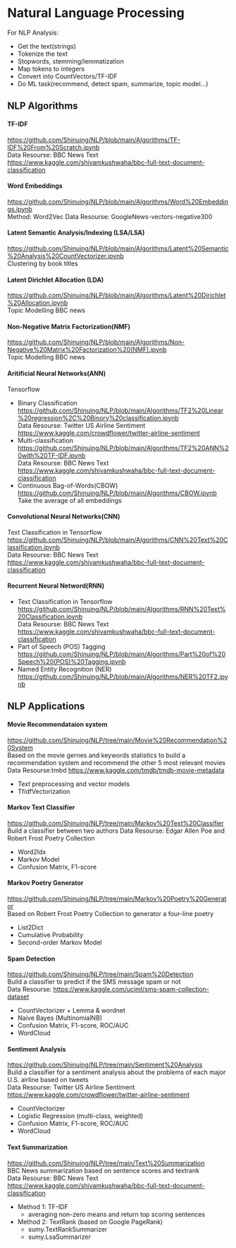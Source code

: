# Natural Language Processing
For NLP Analysis:
- Get the text(strings)
- Tokenize the text
- Stopwords, stemming/lemmatization
- Map tokens to integers
- Convert into CountVectors/TF-IDF
- Do ML task(recommend, detect spam, summarize, topic model...)

## NLP Algorithms
#### TF-IDF 
https://github.com/Shinuing/NLP/blob/main/Algorithms/TF-IDF%20From%20Scratch.ipynb  
Data Resourse: BBC News Text https://www.kaggle.com/shivamkushwaha/bbc-full-text-document-classification   
#### Word Embeddings
https://github.com/Shinuing/NLP/blob/main/Algorithms/Word%20Embeddings.ipynb   
Method: Word2Vec
Data Resourse: GoogleNews-vectors-negative300
#### Latent Semantic Analysis/Indexing (LSA/LSA)
https://github.com/Shinuing/NLP/blob/main/Algorithms/Latent%20Semantic%20Analysis%20CountVectorizer.ipynb  
Clustering by book titles
#### Latent Dirichlet Allocation (LDA)
https://github.com/Shinuing/NLP/blob/main/Algorithms/Latent%20Dirichlet%20Allocation.ipynb  
Topic Modelling BBC news
#### Non-Negative Matrix Factorization(NMF)
https://github.com/Shinuing/NLP/blob/main/Algorithms/Non-Negative%20Matrix%20Factorization%20(NMF).ipynb  
Topic Modelling BBC news
#### Aritificial Neural Networks(ANN)
Tensorflow
- Binary Classification https://github.com/Shinuing/NLP/blob/main/Algorithms/TF2%20Linear%20regression%2C%20Binory%20classification.ipynb   
Data Resourse: Twitter US Airline Sentiment https://www.kaggle.com/crowdflower/twitter-airline-sentiment
- Multi-classification https://github.com/Shinuing/NLP/blob/main/Algorithms/TF2%20ANN%20with%20TF-IDF.ipynb   
Data Resourse: BBC News Text https://www.kaggle.com/shivamkushwaha/bbc-full-text-document-classification  
- Continuous Bag-of-Words(CBOW) https://github.com/Shinuing/NLP/blob/main/Algorithms/CBOW.ipynb  
Take the average of all embeddings
#### Convolutional Neural Networks(CNN)
Text Classification in Tensorflow https://github.com/Shinuing/NLP/blob/main/Algorithms/CNN%20Text%20Classification.ipynb   
Data Resourse: BBC News Text https://www.kaggle.com/shivamkushwaha/bbc-full-text-document-classification  
#### Recurrent Neural Netword(RNN)
- Text Classification in Tensorflow https://github.com/Shinuing/NLP/blob/main/Algorithms/RNN%20Text%20Classification.ipynb    
Data Resourse: BBC News Text https://www.kaggle.com/shivamkushwaha/bbc-full-text-document-classification    
- Part of Speech (POS) Tagging https://github.com/Shinuing/NLP/blob/main/Algorithms/Part%20of%20Speech%20(POS)%20Tagging.ipynb      
- Named Entity Recognition (NER) https://github.com/Shinuing/NLP/blob/main/Algorithms/NER%20TF2.ipynb  

## NLP Applications
#### Movie Recommendataion system
https://github.com/Shinuing/NLP/tree/main/Movie%20Recommendation%20System  
Based on the movie gernes and keywords statistics to build a recommendation system and recommend the other 5 most relevant movies  
Data Resourse:tmbd https://www.kaggle.com/tmdb/tmdb-movie-metadata
- Text preprocessing and vector models
- TfidfVectorization
#### Markov Text Classifier
https://github.com/Shinuing/NLP/tree/main/Markov%20Text%20Classifier  
Build a classifier between two authors
Data Resourse: Edgar Allen Poe and Robert Frost Poetry Collection
- Word2Idx
- Markov Model
- Confusion Matrix, F1-score
#### Markov Poetry Generator
https://github.com/Shinuing/NLP/tree/main/Markov%20Poetry%20Generator  
Based on Robert Frost Poetry Collection to generator a four-line poetry
- List2Dict
- Cumulative Probability
- Second-order Markov Model
#### Spam Detection
https://github.com/Shinuing/NLP/tree/main/Spam%20Detection  
Build a classifier to predict if the SMS message spam or not  
Data Resourse: https://www.kaggle.com/uciml/sms-spam-collection-dataset  
- CountVectorizer + Lemma & wordnet
- Naive Bayes (MultinomialNB)
- Confusion Matrix, F1-score, ROC/AUC
- WordCloud
#### Sentiment Analysis
https://github.com/Shinuing/NLP/tree/main/Sentiment%20Analysis  
Build a classifier for a sentiment analysis about the problems of each major U.S. airline based on tweets  
Data Resourse: Twitter US Airline Sentiment https://www.kaggle.com/crowdflower/twitter-airline-sentiment  
- CountVectorizer
- Logistic Regression (multi-class, weighted)
- Confusion Matrix, F1-score, ROC/AUC
- WordCloud
#### Text Summarization
https://github.com/Shinuing/NLP/tree/main/Text%20Summarization  
BBC News summarization based on sentence scores and textrank  
Data Resourse: BBC News Text https://www.kaggle.com/shivamkushwaha/bbc-full-text-document-classification  
- Method 1: TF-IDF 
  - averaging non-zero means and return top scoring sentences
- Method 2: TextRank (based on Google PageRank)
  - sumy.TextRankSummarizer
  - sumy.LsaSummarizer
